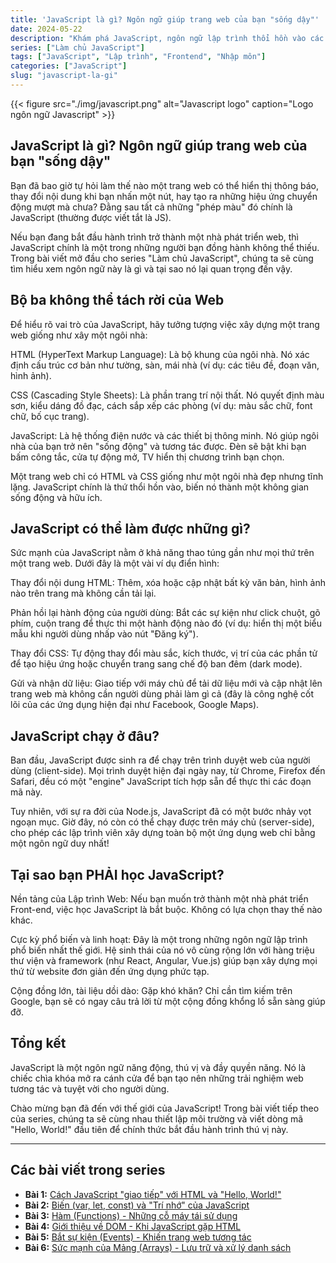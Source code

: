 ```yaml
---
title: 'JavaScript là gì? Ngôn ngữ giúp trang web của bạn "sống dậy"'
date: 2024-05-22
description: "Khám phá JavaScript, ngôn ngữ lập trình thổi hồn vào các trang web, biến chúng từ những tài liệu tĩnh thành các ứng dụng tương tác và sống động."
series: ["Làm chủ JavaScript"]
tags: ["JavaScript", "Lập trình", "Frontend", "Nhập môn"]
categories: ["JavaScript"]
slug: "javascript-la-gi"
---
```


{{< figure src="./img/javascript.png" alt="Javascript logo" caption="Logo ngôn ngữ Javascript" >}}

## JavaScript là gì? Ngôn ngữ giúp trang web của bạn "sống dậy"

Bạn đã bao giờ tự hỏi làm thế nào một trang web có thể hiển thị thông báo, thay đổi nội dung khi bạn nhấn một nút, hay tạo ra những hiệu ứng chuyển động mượt mà chưa? Đằng sau tất cả những "phép màu" đó chính là JavaScript (thường được viết tắt là JS).

Nếu bạn đang bắt đầu hành trình trở thành một nhà phát triển web, thì JavaScript chính là một trong những người bạn đồng hành không thể thiếu. Trong bài viết mở đầu cho series "Làm chủ JavaScript", chúng ta sẽ cùng tìm hiểu xem ngôn ngữ này là gì và tại sao nó lại quan trọng đến vậy.

## Bộ ba không thể tách rời của Web

Để hiểu rõ vai trò của JavaScript, hãy tưởng tượng việc xây dựng một trang web giống như xây một ngôi nhà:

HTML (HyperText Markup Language): Là bộ khung của ngôi nhà. Nó xác định cấu trúc cơ bản như tường, sàn, mái nhà (ví dụ: các tiêu đề, đoạn văn, hình ảnh).

CSS (Cascading Style Sheets): Là phần trang trí nội thất. Nó quyết định màu sơn, kiểu dáng đồ đạc, cách sắp xếp các phòng (ví dụ: màu sắc chữ, font chữ, bố cục trang).

JavaScript: Là hệ thống điện nước và các thiết bị thông minh. Nó giúp ngôi nhà của bạn trở nên "sống động" và tương tác được. Đèn sẽ bật khi bạn bấm công tắc, cửa tự động mở, TV hiển thị chương trình bạn chọn.

Một trang web chỉ có HTML và CSS giống như một ngôi nhà đẹp nhưng tĩnh lặng. JavaScript chính là thứ thổi hồn vào, biến nó thành một không gian sống động và hữu ích.

## JavaScript có thể làm được những gì?

Sức mạnh của JavaScript nằm ở khả năng thao túng gần như mọi thứ trên một trang web. Dưới đây là một vài ví dụ điển hình:

Thay đổi nội dung HTML: Thêm, xóa hoặc cập nhật bất kỳ văn bản, hình ảnh nào trên trang mà không cần tải lại.

Phản hồi lại hành động của người dùng: Bắt các sự kiện như click chuột, gõ phím, cuộn trang để thực thi một hành động nào đó (ví dụ: hiển thị một biểu mẫu khi người dùng nhấp vào nút "Đăng ký").

Thay đổi CSS: Tự động thay đổi màu sắc, kích thước, vị trí của các phần tử để tạo hiệu ứng hoặc chuyển trang sang chế độ ban đêm (dark mode).

Gửi và nhận dữ liệu: Giao tiếp với máy chủ để tải dữ liệu mới và cập nhật lên trang web mà không cần người dùng phải làm gì cả (đây là công nghệ cốt lõi của các ứng dụng hiện đại như Facebook, Google Maps).

## JavaScript chạy ở đâu?

Ban đầu, JavaScript được sinh ra để chạy trên trình duyệt web của người dùng (client-side). Mọi trình duyệt hiện đại ngày nay, từ Chrome, Firefox đến Safari, đều có một "engine" JavaScript tích hợp sẵn để thực thi các đoạn mã này.

Tuy nhiên, với sự ra đời của Node.js, JavaScript đã có một bước nhảy vọt ngoạn mục. Giờ đây, nó còn có thể chạy được trên máy chủ (server-side), cho phép các lập trình viên xây dựng toàn bộ một ứng dụng web chỉ bằng một ngôn ngữ duy nhất!

## Tại sao bạn PHẢI học JavaScript?

Nền tảng của Lập trình Web: Nếu bạn muốn trở thành một nhà phát triển Front-end, việc học JavaScript là bắt buộc. Không có lựa chọn thay thế nào khác.

Cực kỳ phổ biến và linh hoạt: Đây là một trong những ngôn ngữ lập trình phổ biến nhất thế giới. Hệ sinh thái của nó vô cùng rộng lớn với hàng triệu thư viện và framework (như React, Angular, Vue.js) giúp bạn xây dựng mọi thứ từ website đơn giản đến ứng dụng phức tạp.

Cộng đồng lớn, tài liệu dồi dào: Gặp khó khăn? Chỉ cần tìm kiếm trên Google, bạn sẽ có ngay câu trả lời từ một cộng đồng khổng lồ sẵn sàng giúp đỡ.

## Tổng kết

JavaScript là một ngôn ngữ năng động, thú vị và đầy quyền năng. Nó là chiếc chìa khóa mở ra cánh cửa để bạn tạo nên những trải nghiệm web tương tác và tuyệt vời cho người dùng.

Chào mừng bạn đã đến với thế giới của JavaScript! Trong bài viết tiếp theo của series, chúng ta sẽ cùng nhau thiết lập môi trường và viết dòng mã "Hello, World!" đầu tiên để chính thức bắt đầu hành trình thú vị này.

---

## Các bài viết trong series

- **Bài 1:** [Cách JavaScript "giao tiếp" với HTML và "Hello, World!"](./javascript-hello-world/)
- **Bài 2:** [Biến (var, let, const) và "Trí nhớ" của JavaScript](./javascript-bien-kieu-du-lieu/)
- **Bài 3:** [Hàm (Functions) - Những cỗ máy tái sử dụng](./javascript-ham-functions/)
- **Bài 4:** [Giới thiệu về DOM - Khi JavaScript gặp HTML](./javascript-dom-interaction/)
- **Bài 5:** [Bắt sự kiện (Events) - Khiến trang web tương tác](./javascript-events/)
- **Bài 6:** [Sức mạnh của Mảng (Arrays) - Lưu trữ và xử lý danh sách](./javascript-mang-arrays/)
